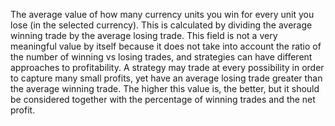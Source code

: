 The average value of how many currency units you win for every unit you lose (in the selected currency). This is calculated by dividing the average winning trade by the average losing trade. This field is not a very meaningful value by itself because it does not take into account the ratio of the number of winning vs losing trades, and strategies can have different approaches to profitability. A strategy may trade at every possibility in order to capture many small profits, yet have an average losing trade greater than the average winning trade. The higher this value is, the better, but it should be considered together with the percentage of winning trades and the net profit.